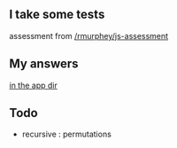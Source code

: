 ## I take some tests

assessment from [/rmurphey/js-assessment](https://github.com/rmurphey/js-assessment)

## My answers

[in the app dir](https://github.com/objectfoo/js-assessment/tree/master/app)

## Todo

* recursive : permutations